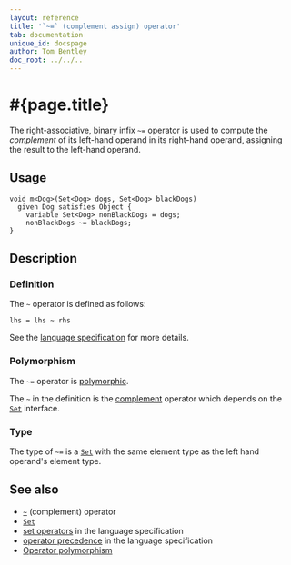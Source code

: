 ```yaml
---
layout: reference
title: '`~=` (complement assign) operator'
tab: documentation
unique_id: docspage
author: Tom Bentley
doc_root: ../../..
---
```


# #{page.title}

The right-associative, binary infix `~=` operator is used to compute the 
*complement* of its left-hand operand in its right-hand operand, assigning the 
result to the left-hand operand. 

## Usage 

<!-- check:none -->
<!-- try: -->
    void m<Dog>(Set<Dog> dogs, Set<Dog> blackDogs) 
      given Dog satisfies Object {
        variable Set<Dog> nonBlackDogs = dogs;
        nonBlackDogs ~= blackDogs;
    }

## Description


### Definition

The `~` operator is defined as follows:

<!-- check:none -->
<!-- try: -->
    lhs = lhs ~ rhs

See the [language specification](#{site.urls.spec_current}#sets) for 
more details.

### Polymorphism

The `~=` operator is [polymorphic](#{page.doc_root}/reference/operator/operator-polymorphism).

The `~` in the definition is the [complement](../complement) operator 
which depends on the [`Set`](#{site.urls.apidoc_current}/Set.type.html) interface.

### Type

The type of `~=` is a [`Set`](#{site.urls.apidoc_current}/Set.type.html) with the same element type as 
the left hand operand's element type.

## See also

* [`~`](../complement) (complement) operator
* [`Set`](#{site.urls.apidoc_current}/Set.type.html)
* [set operators](#{site.urls.spec_current}#sets) in the 
  language specification
* [operator precedence](#{site.urls.spec_current}#operatorprecedence) in the 
  language specification
* [Operator polymorphism](#{page.doc_root}/tour/language-module/#operator_polymorphism) 

